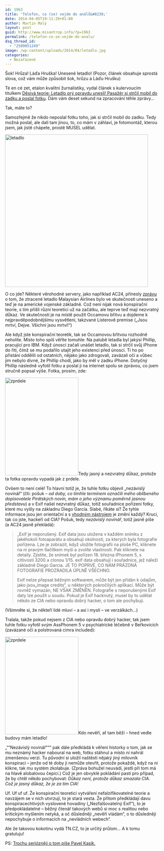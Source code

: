 ```yaml
---
id: 1963
title: 'Telefon, co (se) vejde do análů&#8230;'
date: 2014-04-05T19:11:29+01:00
author: Martin Malý
layout: post
guid: http://www.misantrop.info/?p=1963
permalink: /telefon-co-se-vejde-do-analu/
dsq_thread_id:
  - "2589051249"
image: /wp-content/uploads/2014/04/letadlo.jpg
categories:
  - Nezařazené
---
```

Šok! Hrůza! Láďa Hruška! Unesené letadlo! (Pozor, článek obsahuje sprostá slova, což vám může způsobit šok, hrůzu a Láďu Hrušku)

<!--more-->

Té en cé zet, etalon kvalitní žurnalistiky, vydal článek s kulervoucím titulkem [Děsivá teorie: Letadlo prý opravdu unesli! Pasažér si strčil mobil do zadku a poslal fotku](http://tn.nova.cz/zpravy/zahranici/desiva-teorie-letadlo-opravdu-unesli-pasazer-si-strcil-mobil-do-zadku-a-poslal-fotku.html). Dám vám deset sekund na zpracování téhle zprávy&#8230;

Tak, máte to?

Samozřejmě že nikdo neposlal fotku toho, jak si strčil mobil do zadku. Tedy možná poslal, ale dali tam jinou, to, co mám v záhlaví, je fotomontáž, kterou jsem, jak jistě chápete, prostě MUSEL udělat.

[<img class="aligncenter size-medium wp-image-1964" src="http://www.misantrop.info/wp-content/uploads/2014/04/letadlo-468x500.jpg" alt="letadlo" width="468" height="500" srcset="https://www.misantrop.info/wp-content/uploads/2014/04/letadlo-468x500.jpg 468w, https://www.misantrop.info/wp-content/uploads/2014/04/letadlo-187x200.jpg 187w, https://www.misantrop.info/wp-content/uploads/2014/04/letadlo.jpg 677w" sizes="(max-width: 468px) 100vw, 468px" />](http://www.misantrop.info/wp-content/uploads/2014/04/letadlo.jpg)

O co jde? Některé věrohodné servery, jako například AC24, přinesly [zprávu](http://www.ac24.cz/zpravy-ze-sveta/3773-nezavisly-novinar-pasazer-uneseneho-letadla-odeslal-foto-ze-skryteho-iphonu) o tom, že ztracené letadlo Malaysian Airlines bylo ve skutečnosti uneseno a teď je na americké vojenské základně. Což není nijak nová konspirační teorie, s tím přišli různí teoretici už na začátku, ale teprve teď mají nezvratný důkaz. Ve skutečnosti je na místě použít Occamovu břitvu a dojdeme k nejpravděpodobnějšímu vysvětlení, takzvané Listerově premise (&#8222;Jsou mrtví, Dejve. Všichni jsou mrtví!&#8220;)

Ale když jste konspirační teoretik, tak se Occamovou břitvou rozhodně neholíte. Místo toho spíš věříte tomuhle: Na palubě letadla byl jakýsi Phillip, pracující pro IBM. Když únosci začali unášet letadlo, tak si strčil svůj iPhone do řiti, čímž se mu podařilo utajit jeho existenci před únosci. Ti ho po přistání oddělili od ostatních, nějako jako zdrogovali, zavázali oči a vůbec jim nebylo divné, že Phillip chodí, jako by měl v zadku iPhone. Dotyčný Phillip následně vyfotil fotku a poslal ji na internet spolu se zprávou, co jsem stručně popsal výše. Fotka, prosím, zde:

[<img class="aligncenter size-medium wp-image-1965" src="http://www.misantrop.info/wp-content/uploads/2014/04/zprdele.jpg" alt="zprdele" width="240" height="320" srcset="https://www.misantrop.info/wp-content/uploads/2014/04/zprdele.jpg 240w, https://www.misantrop.info/wp-content/uploads/2014/04/zprdele-150x200.jpg 150w" sizes="(max-width: 240px) 100vw, 240px" />](http://www.misantrop.info/wp-content/uploads/2014/04/zprdele.jpg)Tedy jasný a nezvratný důkaz, protože ta fotka opravdu vypadá jak z prdele.

Ovšem to není celé! To hlavní totiž je, že tuhle fotku objevil &#8222;nezávislý novinář&#8220; (čti: pošuk _&#8211; od doby, co tímhle termínem označili mého oblíbeného dopisovatele Pirátských novin, mám o jeho významu poměrně jasnou představu_) a v Exif našel nezvratný důkaz, totiž souřadnice pořízení fotky, které mu vyšly na základnu Diego García. Slabé, říkáte si? Že tyhle informace jsou jen orientační a s [vhodným nástrojem](http://www.colorpilot.com/exif.html) je změní každý? Kruci, tak co jste, hackeři od CIA? Pošuk, tedy _nezávislý novinář_, totiž jasně píše (a AC24 jasně překládá):

> „Exif je neporušený. Exif data jsou uložena v každém snímku z jakéhokoli fotoaparátu a obsahují okolnosti, za kterých byla fotografie pořízena. Lze je zobrazit, když uložíte fotografii na ploše PC, kliknete na ni pravým tlačítkem myši a zvolíte vlastnosti. Pak kliknete na detaily. Zjistíte, že snímek byl pořízen 18. března iPhonem 5, s citlivostí 3200 a clonou 1/15. exif data obsahují i souřadnice, jež náleží základně Diego Garcia. JE TO POPRVÉ, CO NÁM PRÁZDNÁ FOTOGRAFIE PROZRADILA ÚPLNĚ VŠECHNO.
> 
> Exif nelze přepsat běžným softwarem, může být jen přidán k údajům, jako jsou„image credits“, u některých pokročilých aplikací. Může být rovněž vymazán, NE VŠAK ZMĚNĚN. Fotografie s neporušenými Exif daty lze použít u soudu. Pokud je Exif hacknutý, musel by to udělat někdo ze CIA nebo opravdu dobrý hacker, o tom ale pochybuji.

(Všimněte si, že někteří lidé mluví &#8211; a asi i myslí &#8211; ve verzálkách&#8230;)

Tralala, takže pokud nejsem z CIA nebo opravdu dobrý hacker, tak jsem tuhle fotku vyfotil svým AssPhonem 5 v psychiatrické léčebně v Beřkovicích (zavázané oči a polstrovaná cimra included):

[<img class="aligncenter size-full wp-image-1966" src="http://www.misantrop.info/wp-content/uploads/2014/04/zprdele1.jpg" alt="zprdele" width="240" height="320" srcset="https://www.misantrop.info/wp-content/uploads/2014/04/zprdele1.jpg 240w, https://www.misantrop.info/wp-content/uploads/2014/04/zprdele1-150x200.jpg 150w" sizes="(max-width: 240px) 100vw, 240px" />](http://www.misantrop.info/wp-content/uploads/2014/04/zprdele1.jpg)Kdo nevěří, ať tam běží &#8211; hned vedle budovy mám letadlo!

&#8222;&#8220;&#8220;Nezávislý novinář&#8220;&#8220;&#8220; pak dále předkládá k věření historky o tom, jak se mu neznámý hacker naboural na web, fotku stáhnul a místo ní nahrál zmenšenou verzi. Tu původní si uložil naštěstí nějaký jiný milovník konspirací &#8211; jenže od té doby ji nemůže otevřít, protože pokaždé, když na ni klikne, tak mu systém zkolabuje. (Zpráva bohužel neuvádí, jestli při tom má na hlavě alobalovou čepici.) Což je jen obvyklé pokládání pastí pro případ, že by chtěl někdo pochybovat: _Důkaz není, protože důkaz smazala CIA. Což je jasný důkaz, že je za tím CIA!_

Uf. Uf uf uf. Že konspirační teoretici vytváření nefalzifikovatelné teorie a navzájem se v nich utvrzují, to je stará vesta. Že přitom předkládají davu konspiracechtivých vyslovené hovadiny (&#8222;Nezfalšovatelný Exif&#8220;), to je předpokládatelné &#8211; běžný čtenář takových webů si moc s realitou nebo kritickým myšlením netyká, a oč důsledněji &#8222;nevěří vládám&#8220;, o to důsledněji nepochybuje o informacích na &#8222;nevládních webech&#8220;.

Ale že takovou kokotinu vydá TN.CZ, to je určitý průlom&#8230; A k tomu gratuluju!

PS: [Trochu seriózněji o tom píše Pavel Kasík.](http://technet.idnes.cz/konspiracni-teorie-mh370-iphone-fotka-ze-zaklady-garcia-pfy-/tec_technika.aspx?c=A140404_174212_tec_technika_pka)

&nbsp;

&nbsp;